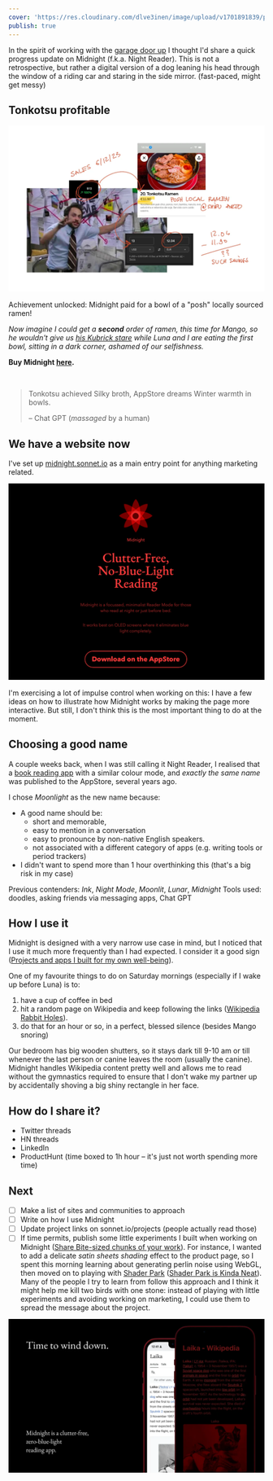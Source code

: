 ```yaml
---
cover: 'https://res.cloudinary.com/dlve3inen/image/upload/v1701891839/poorly-drawn-mango-kubrick-stare_v8ro5q.webp'
publish: true
---
```

In the spirit of working with the [garage door up](<../Work on my notes with the garage door up>) I thought I'd share a quick progress update on Midnight (f.k.a. Night Reader). This is not a retrospective, but rather a digital version of a dog leaning his head through the window of a riding car and staring in the side mirror. (fast-paced, might get messy)

## Tonkotsu profitable

![517](charlie-ramen-revenue.webp)

Achievement unlocked: Midnight paid for a bowl of a "posh" locally sourced ramen!
 
*Now imagine I could get a **second** order of ramen, this time for Mango, so he wouldn't give us [his Kubrick stare](<../poorly-drawn-mango-kubrick-stare.webp>) while Luna and I are eating the first bowl, sitting in a dark corner, ashamed of our selfishness.*

**Buy Midnight [here](https://apps.apple.com/gb/app/midnight-no-blue-light-reader/id6472076217).**

<img src="https://www.potato.horse/_next/image?url=https%3A%2F%2Fimages.ctfassets.net%2Fhyylafu4fjks%2F5II9ZElSYHJMwwfqOstAUZ%2F7feb916809844a32fecf5ef75db4fa44%2F187645860_461996798431815_7608224688697832132_n_17998562548336246.jpg&w=2048&q=75" alt=""/>

> Tonkotsu achieved 
> Silky broth, AppStore dreams
> Winter warmth in bowls.
> 
> – Chat GPT (*massaged* by a human)

## We have a website now

I've set up [midnight.sonnet.io](https://midnight.sonnet.io) as a main entry point for anything marketing related. 

![1510](midnight-website-screenshot-12-23.webp)

I'm exercising a lot of impulse control when working on this: I have a few ideas on how to illustrate how Midnight works by making the page more interactive. But still, I don't think this is the most important thing to do at the moment.

## Choosing a good name

A couple weeks back, when I was still calling it Night Reader, I realised that a [book reading app](http://nightreader.org) with a similar colour mode, and *exactly the same name* was published to the AppStore, several years ago. 

I chose *Moonlight* as the new name because:
- A good name should be:
	- short and memorable,
	- easy to mention in a conversation
	- easy to pronounce by non-native English speakers.
	- not associated with a different category of apps (e.g. writing tools or period trackers)
- I didn't want to spend more than 1 hour overthinking this (that's a big risk in my case)


Previous contenders: *Ink*, *Night Mode*, *Moonlit*, *Lunar*, *Midnight*
Tools used: doodles, asking friends via messaging apps, Chat GPT


## How I use it

Midnight is designed with a very narrow use case in mind, but I noticed that I use it much more frequently than I had expected. I consider it a good sign ([Projects and apps I built for my own well-being](<../Projects and apps I built for my own well-being>)).

One of my favourite things to do on Saturday mornings (especially if I wake up before Luna) is to:

1. have a cup of coffee in bed
2. hit a random page on Wikipedia and keep following the links ([Wikipedia Rabbit Holes](<../Wikipedia Rabbit Holes>)).
3. do that for an hour or so, in a perfect, blessed silence (besides Mango snoring)

Our bedroom has big wooden shutters, so it stays dark till 9-10 am or till whenever the last person or canine leaves the room (usually the canine). Midnight handles Wikipedia content pretty well and allows me to read without the gymnastics required to ensure that I don't wake my partner up by accidentally shoving a big shiny rectangle in her face.

## How do I share it?

- Twitter threads
- HN threads
- LinkedIn 
- ProductHunt (time boxed to 1h hour – it's just not worth spending more time)

## Next

- [ ] Make a list of sites and communities to approach
- [ ] Write on how I use Midnight
- [ ] Update project links on sonnet.io/projects (people actually read those)
- [ ] If time permits, publish some little experiments I built when working on Midnight ([Share Bite-sized chunks of your work](<../Share Bite-sized chunks of your work>)). For instance, I wanted to add a delicate *satin sheets shading* effect to the product page, so I spent this morning learning about generating perlin noise using WebGL, then moved on to playing with [Shader Park](https://shaderpark.com) ([Shader Park is Kinda Neat](<../Shader Park is Kinda Neat>)). Many of the people I try to learn from follow this approach and I think it might help me kill two birds with one stone: instead of playing with little experiments and avoiding working on marketing, I could use them to spread the message about the project.

![4426](midnight-ph-1.webp)
